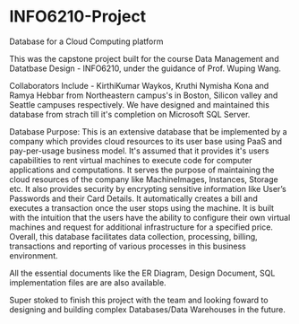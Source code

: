 # INFO6210-Project
Database for a Cloud Computing platform


This was the capstone project built for the course Data Management and Datatbase Design - INFO6210, under the guidance of Prof. Wuping Wang.

Collaborators Include - KirthiKumar Waykos, Kruthi Nymisha Kona and Ramya Hebbar from Northeastern campus's in Boston, Silicon valley and Seattle campuses respectively.
We have designed and maintained this database from strach till it's completion on Microsoft SQL Server.



Database Purpose:
This is an extensive database that be implemented by a company which provides cloud resources to its user base using PaaS and pay-per-usage business model. It's assumed that it provides it's users capabilities to rent virtual machines to execute code for computer applications and computations. It serves the purpose of maintaining the cloud resources of the company like MachineImages, Instances, Storage etc. It also provides security by encrypting sensitive information like User’s Passwords and their Card Details. It automatically creates a bill and executes a transaction once the user stops using the machine. It is built with the intuition that the users have the ability to configure their own virtual machines and request for additional infrastructure for a specified price. Overall, this database facilitates data collection, processing, billing, transactions and reporting of various processes in this business environment.


All the essential documents like the ER Diagram, Design Document, SQL implementation files are are also available.



Super stoked to finish this project with the team and looking foward to designing and building complex Databases/Data Warehouses in the future. 
